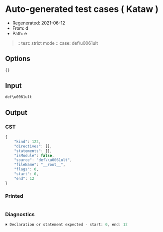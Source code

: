 # Auto-generated test cases ( Kataw )
- Regenerated: 2021-06-12
- From: d
- Path: e
> :: test: strict mode
> :: case: def\u0061ult
## Options

`````js
{}
`````
## Input

`````js
def\u0061ult
`````
## Output

### CST

```javascript
{
    "kind": 122,
    "directives": [],
    "statements": [],
    "isModule": false,
    "source": "def\\u0061ult",
    "fileName": "__root__",
    "flags": 0,
    "start": 0,
    "end": 12
}
```

### Printed

```javascript

```

### Diagnostics

```javascript
✖ Declaration or statement expected - start: 0, end: 12

```

